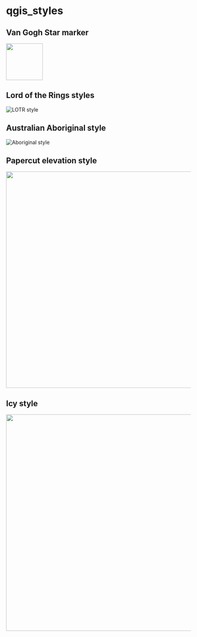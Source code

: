 # qgis_styles
## Van Gogh Star marker
<img src="https://github.com/kevelyn1/qgis_styles/blob/master/van_gogh/van_gogh_stars.png" width="100">

## Lord of the Rings styles
![LOTR style](https://github.com/kevelyn1/qgis_styles/blob/master/LOTR_style/lotr_estonia.png)


## Australian Aboriginal style
![Aboriginal style](https://github.com/kevelyn1/qgis_styles/blob/master/indigenous/australia1.png)

## Papercut elevation style
<img src="https://github.com/kevelyn1/qgis_styles/blob/master/papercut_style/papercut_lowr.png" width="590">

## Icy style
<img src="https://github.com/kevelyn1/qgis_styles/blob/master/icy_style/icy_Estonia.jpeg" width="590">
